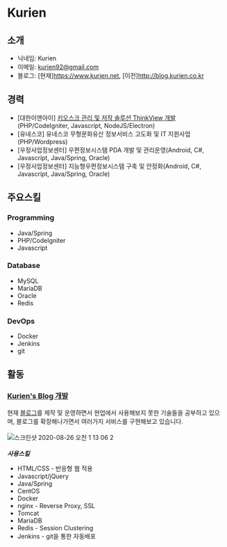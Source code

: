 # Kurien

## 소개
* 닉네임: Kurien
* 이메일: kurien92@gmail.com
* 블로그: [현재]https://www.kurien.net, [이전]http://blog.kurien.co.kr

## 경력
* [대한이앤아이] [키오스크 관리 및 저작 솔루션 ThinkView 개발](https://daehaneni.com/home.do)(PHP/CodeIgniter, Javascript, NodeJS/Electron)
* [유네스코] 유네스코 무형문화유산 정보서비스 고도화 및 IT 지원사업(PHP/Wordpress)
* [우정사업정보센터] 우편정보시스템 PDA 개발 및 관리운영(Android, C#, Javascript, Java/Spring, Oracle)
* [우정사업정보센터] 지능형우편정보시스템 구축 및 안정화(Android, C#, Javascript, Java/Spring, Oracle)

## 주요스킬
### Programming
* Java/Spring
* PHP/CodeIgniter
* Javascript

### Database
* MySQL
* MariaDB
* Oracle
* Redis

### DevOps
* Docker
* Jenkins
* git

## 활동
### [Kurien's Blog 개발](https://github.com/kurien92/kreBlog)
현재 [블로그](https://www.kurien.net)를 제작 및 운영하면서 현업에서 사용해보지 못한 기술들을 공부하고 있으며, 블로그를 확장해나가면서 여러가지 서비스를 구현해보고 있습니다.<br><br>
![스크린샷 2020-08-26 오전 1 13 06 2](https://user-images.githubusercontent.com/9585009/91199873-6b71e580-e739-11ea-96a2-737292390a9c.png)
<br><br>
***사용스킬***
* HTML/CSS - 반응형 웹 적용
* Javascript/jQuery
* Java/Spring
* CentOS
* Docker
* nginx - Reverse Proxy, SSL
* Tomcat
* MariaDB
* Redis - Session Clustering
* Jenkins - git을 통한 자동배포


